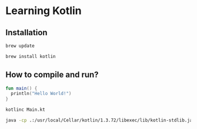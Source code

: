 # Learning Kotlin

## Installation

```bash
brew update

brew install kotlin
```

## How to compile and run?

```kotlin
fun main() {
  println("Hello World!")
}
```

```bash
kotlinc Main.kt

java -cp .:/usr/local/Cellar/kotlin/1.3.72/libexec/lib/kotlin-stdlib.jar MainKt
```
